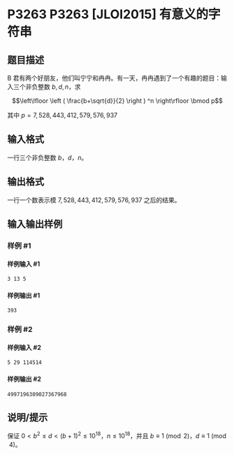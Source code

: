 # P3263 P3263 [JLOI2015] 有意义的字符串

## 题目描述

B 君有两个好朋友，他们叫宁宁和冉冉。有一天，冉冉遇到了一个有趣的题目：输入三个非负整数 $b,d,n$，求

$$\left\lfloor \left ( \frac{b+\sqrt{d}}{2} \right ) ^n \right\rfloor \bmod p$$

其中 $p=7,528,443,412,579,576,937$

## 输入格式

一行三个非负整数 $b$，$d$，$n$。

## 输出格式

一行一个数表示模 $7,528,443,412,579,576,937$ 之后的结果。

## 输入输出样例

### 样例 #1

#### 样例输入 #1

```
3 13 5
```

#### 样例输出 #1

```
393
```

### 样例 #2

#### 样例输入 #2

```
5 29 114514
```

#### 样例输出 #2

```
4997196309027367968
```

## 说明/提示

保证 $0<b^2 \le d<(b+1)^2 \le 10^{18}$，$n \le 10^{18}$，并且 $b\equiv 1\pmod 2$，$d\equiv 1\pmod 4$。

